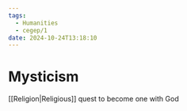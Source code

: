 ```yaml
---
tags:
  - Humanities
  - cegep/1
date: 2024-10-24T13:18:10
---
```


# Mysticism

[[Religion|Religious]] quest to become one with God
